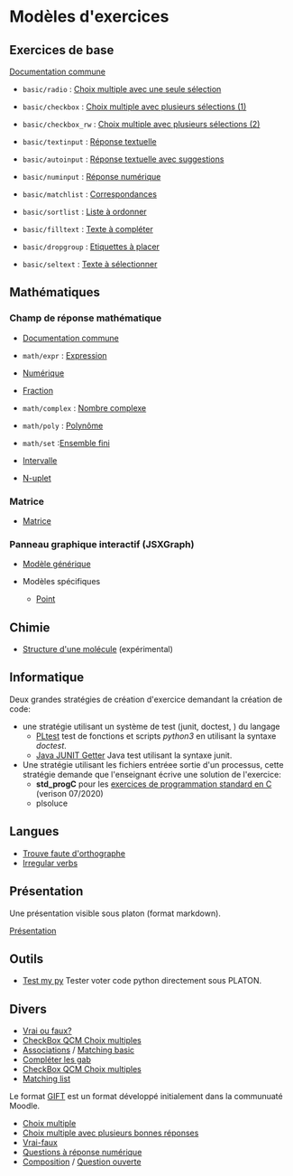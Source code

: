 
# Modèles d'exercices

## Exercices de base

[Documentation commune](basic/basic.md)

* `basic/radio` : [Choix multiple avec une seule sélection](basic/radio.md)
* `basic/checkbox` : [Choix multiple avec plusieurs sélections (1)](basic/checkbox.md)
* `basic/checkbox_rw` : [Choix multiple avec plusieurs sélections (2)](basic/checkbox_rw.md)

* `basic/textinput` : [Réponse textuelle](basic/input.md)
* `basic/autoinput` : [Réponse textuelle avec suggestions](basic/inputselect.md)
* `basic/numinput` : [Réponse numérique](basic/numinput.md)

* `basic/matchlist` : [Correspondances](basic/matchlist.md)
* `basic/sortlist` : [Liste à ordonner](basic/sortlist.md)
* `basic/filltext` : [Texte à compléter](basic/filltext.md)
* `basic/dropgroup` : [Etiquettes à placer](basic/dropgroup.md)
* `basic/seltext` : [Texte à sélectionner](basic/seltext.md)

## Mathématiques

### Champ de réponse mathématique

* [Documentation commune](math/input.md)

 * `math/expr` : [Expression](math/expr.md)
 * [Numérique](math/numeric.md)
 * [Fraction](math/frac.md)
 * `math/complex` : [Nombre complexe](math/complex.md)
 * `math/poly` : [Polynôme](math/poly.md)
 * `math/set` :[Ensemble fini](math/set.md)
 * [Intervalle](math/interval.md)
 * [N-uplet](math/tuple.md)

### Matrice

* [Matrice](math/matrix.md)

### Panneau graphique interactif (JSXGraph)

* [Modèle générique](mathjxg/free.md)

* Modèles spécifiques
    * [Point](mathjxg/point.md)

## Chimie

* [Structure d'une molécule](chem/molstruct.md) (expérimental)


## Informatique

Deux grandes stratégies de création d'exercice demandant la création de code:

* une stratégie utilisant un système de test (junit, doctest, ) du langage  
    * [PLtest](pltest.md) test de fonctions et scripts *python3* en utilisant la syntaxe *doctest*.  
    * [Java JUNIT Getter](Java_junit_getter.md) Java test utilisant la syntaxe junit. 
* Une stratégie utilisant les fichiers entréee sortie d'un processus, cette stratégie demande que l'enseignant écrive une solution de l'exercice: 
    * **std_progC** pour les [exercices de programmation standard en C](../technic_doc/std_progC.md) (verison 07/2020)
    * plsoluce

## Langues 

* [Trouve faute d'orthographe](Trouve_faute.md)
* [Irregular verbs](Irregular_verbs_csv.md)


## Présentation 

Une présentation visible sous platon (format markdown).

[Présentation](slides.md) 

## Outils 

* [Test my py](testmypy.md) Tester voter code python directement sous PLATON.

## Divers

* [Vrai ou faux?](vraifaux.md)
* [CheckBox QCM Choix multiples](checkbox.md)
* [Associations](matchlist.md) / [Matching basic](Matching.md)
* [Compléter les gab](Gab_completing.md)
* [CheckBox QCM Choix multiples](checkboxcsv.md)
* [Matching list](Matching_csv.md)

Le format [GIFT](https://docs.moodle.org/3x/fr/Format_GIFT) est un format développé initialement dans la communuaté Moodle. 

* [Choix multiple](Select_set.md)
* [Choix multiple avec plusieurs bonnes réponses](Multiple_choice.md)
* [Vrai-faux](TrueOrFalse.md)
* [Questions à réponse numérique](Numeric_set.md)
* [Composition](Saving_entries.md) / [Question ouverte](questionouverte.md)

